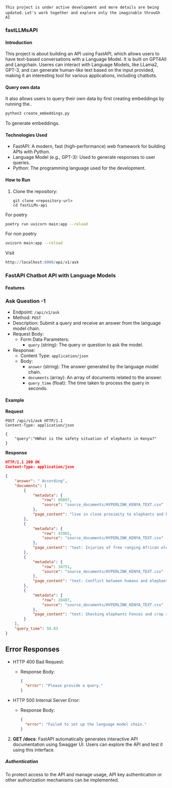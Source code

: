 `This project is under active development and more details are being updated.`
`Let's work together and explore only the imaginable throuGh AI`

### fastLLMsAPI

#### Introduction
This project is about building an API using FastAPI, which allows users to have text-based conversations with a Language Model. It is built on GPT4All and Langchain. Useres can interact with  Language Models, like LLama2, GPT-3, and can generate human-like text based on the input provided, making it an interesting tool for various applications, including chatbots.

#### Query own data
It also allows users to query their own data by first creating embeddings by running the..
```bash
python3 create_embeddings.py
```
To generate embeddings.

#### Technologies Used
- FastAPI: A modern, fast (high-performance) web framework for building APIs with Python.
- Language Model (e.g., GPT-3): Used to generate responses to user queries.
- Python: The programming language used for the development.

#### How to Run
1. Clone the repository:

   ```shell
   git clone <repository-url>
   cd fastLLMs-api
   ```

For poetry

```bash
poetry run uvicorn main:app --reload
```

For non poetry

```bash
uvicorn main:app --reload
```

Visit
```sql
http://localhost:8000/api/v1/ask
```
### FastAPI Chatbot API with Language Models



#### Features

### Ask Question -1

- Endpoint: `/api/v1/ask`
- Method: `POST`
- Description: Submit a query and receive an answer from the language model chain.
- Request Body:
  - Form Data Parameters:
    - `query` (string): The query or question to ask the model.
- Response:
  - Content Type: `application/json`
  - Body:
    - `answer` (string): The answer generated by the language model chain.
    - `documents` (array): An array of documents related to the answer.
    - `query_time` (float): The time taken to process the query in seconds.

#### Example

**Request**

```http
POST /api/v1/ask HTTP/1.1
Content-Type: application/json

{
    "query":"HWhat is the safety situation of elephants in Kenya?"
}

```

**Response**

```json
HTTP/1.1 200 OK
Content-Type: application/json

{
    "answer": " According",
    "documents": [
        {
            "metadata": {
                "row": 80807,
                "source": "source_documents/HYPERLINK_KENYA_TEXT.csv"
            },
            "page_content": "live in close proximity to elephants and hence can play a positive role in elephant conservation by informing the authorities of the presence of injured elephants. MethodologyPrincipal Findings  Between 2007 and 2011 129 elephants were monitored in Masai Mara Kenya of which 54 had various types of active intentionally caused or passive nonintentionally caused injuries. Also studied were 75 random control samples of apparently unaffected animals. The observed active injuries were as expected"
        },
        {
            "metadata": {
                "row": 43965,
                "source": "source_documents/HYPERLINK_KENYA_TEXT.csv"
            },
            "page_content": "text: Injuries of free ranging African elephants Loxodonta africana africana in various ranges of Kenya. Incidences of injuries to the free ranging African elephants Loxodonta africana africana are common but are rarely analysed to determine the magnitude and their effects on elephant health at population level. We analysed data derived from Kenya Wildlife Service records of reported incidences of injured elephants over a tenyear period 19982007 from all conservation areas in Kenya. A total of"
        },
        {
            "metadata": {
                "row": 34751,
                "source": "source_documents/HYPERLINK_KENYA_TEXT.csv"
            },
            "page_content": "text: Conflict between humans and elephants on private land in northern Kenya. About 3000 elephants live in the LaikipiaSambnru region of northern Kenya  the largest remaining population outside the countrys formal protected areas. The elephants occasionally kill or injure people damage the crops of smallscale farmers drive cattle away from water sources and cause a range of other problems for the human population. As a result a number of elephants have been shot for control purposes in recent"
        },
        {
            "metadata": {
                "row": 28407,
                "source": "source_documents/HYPERLINK_KENYA_TEXT.csv"
            },
            "page_content": "text: Shocking elephants Fences and crop raiders in Laikipia District Kenya. Abstract Electric fences and other barriers to prevent movement of elephants onto arable land are increasingly important conservation tools in Africa as elephant populations become isolated by areas of increasing human settlement. In Laikipia District in Kenya crop raiding by elephants is a serious problem and many different types of elephant barriers have been built over the last 30 years. In order to assess the"
        }
    ],
    "query_time": 50.83
}
```

## Error Responses

- HTTP 400 Bad Request:
  - Response Body:

    ```json
    {
      "error": "Please provide a query."
    }
    ```

- HTTP 500 Internal Server Error:
  - Response Body:

    ```json
    {
      "error": "Failed to set up the language model chain."
    }
    ```

2. **GET /docs**: FastAPI automatically generates interactive API documentation using Swagger UI. Users can explore the API and test it using this interface.

##### Authentication
To protect access to the API and manage usage, API key authentication or other authorization mechanisms can be implemented.



